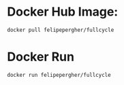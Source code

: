 # Docker Hub Image:
```
docker pull felipepergher/fullcycle
```

# Docker Run
```
docker run felipepergher/fullcycle
```